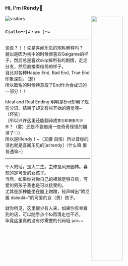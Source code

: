 ### Hi, I'm IRendy🤗 
![visitors](https://visitor-badge.laobi.icu/badge?page_id=IRendy)<img align="right" src="https://github-readme-stats.vercel.app/api?username=IRendy&show_icons=true&title_color=000&icon_color=0099ff&text_color=000&bg_color=ffffff&hide_border=true" width="45%" />  

### `Ciallo～(∠・ω< )⌒★ `

---

诶诶？！！先是喜闻乐见的昵称解释吗？  
貌似是因为初中的时候很喜欢Galgame的样子，然后总是喜欢skip掉所有的剧情，走走分支，然后直接看结局的样子。  
自此对各种Happy End, Bad End, True End印象深刻。（悲）  
所以取名的时候特意取了End作为合成词的一部分！！

Ideal and Real Ending 明明是End却用了现在分词，结束了却又有些开始的感觉呢~（坏笑）  
（所以兴许这里还能翻译成`意志和表象的世界`？（雾）还是不要借用一些奇奇怪怪的翻译了☁）  
所以是IRendy！\~（叉腰 自信）所以音标的话也就是喜闻乐见的[aɪˈrendy]（什么嘛 很普通嘛\~）

---

个人的话，是大二生。主修是风景园林。喜欢的是可爱的女孩子。  
当然，如果你对你自己的相貌足够自信，可爱的男孩子我也是可以接受的。  
尤其是那种能坐在腿上蹭蹭，轻声喊出“欧尼酱 daisuki~”的可爱的女（男）孩子。  

就你所见，这里很少有人来，如果你有幸看到的话，可以随手点个fo再滑走也不迟。  
毕竟这里真的没有你需要的代码哦 poi~~

